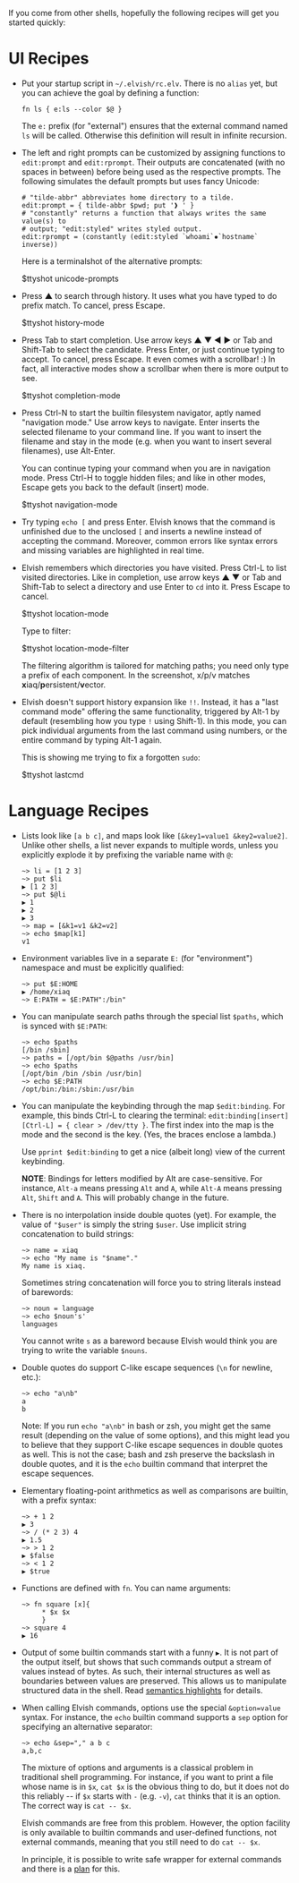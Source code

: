 If you come from other shells, hopefully the following recipes will get you started quickly:

# UI Recipes

*   Put your startup script in `~/.elvish/rc.elv`. There is no `alias` yet,
    but you can achieve the goal by defining a function:

    ```elvish
    fn ls { e:ls --color $@ }
    ```

    The `e:` prefix (for "external") ensures that the external command named
    `ls` will be called. Otherwise this definition will result in infinite
    recursion.

*   The left and right prompts can be customized by assigning functions to
    `edit:prompt` and `edit:rprompt`. Their outputs are concatenated (with no
    spaces in between) before being used as the respective prompts. The
    following simulates the default prompts but uses fancy Unicode:

    ```elvish
    # "tilde-abbr" abbreviates home directory to a tilde.
    edit:prompt = { tilde-abbr $pwd; put '❱ ' }
    # "constantly" returns a function that always writes the same value(s) to
    # output; "edit:styled" writes styled output.
    edit:rprompt = (constantly (edit:styled `whoami`✸`hostname` inverse))
    ```

    Here is a terminalshot of the alternative prompts:

    $ttyshot unicode-prompts

*   Press <span class="key">▲&#xfe0e;</span> to search through history. It
    uses what you have typed to do prefix match. To cancel, press <span
    class="key">Escape</span>.

    $ttyshot history-mode

*   Press <span class="key">Tab</span> to start completion. Use arrow keys
    <span class="key">▲&#xfe0e;</span>
    <span class="key">▼&#xfe0e;</span>
    <span class="key">◀&#xfe0e;</span>
    <span class="key">▶&#xfe0e;</span>
    or <span class="key">Tab</span> and <span class="key">Shift-Tab</span>
    to select the candidate. Press <span class="key">Enter</span>, or just
    continue typing to accept. To cancel, press <span
    class="key">Escape.</span> It even comes with a scrollbar! :) In fact,
    all interactive modes show a scrollbar when there is more output to see.

    $ttyshot completion-mode

*   Press <span class="key">Ctrl-N</span> to start the builtin filesystem
    navigator, aptly named "navigation mode." Use arrow keys to navigate.
    <span class="key">Enter</span> inserts the selected filename to your
    command line. If you want to insert the filename and stay in the mode
    (e.g. when you want to insert several filenames), use <span
    class="key">Alt-Enter</span>.

    You can continue typing your command when you are in navigation mode.
    Press <span class="key">Ctrl-H</span> to toggle hidden files; and like in
    other modes, <span class="key">Escape</span> gets you back to the default
    (insert) mode.

    $ttyshot navigation-mode

*   Try typing `echo [` and press <span class="key">Enter</span>. Elvish knows that the command is unfinished due to the unclosed `[` and inserts a newline instead of accepting the command. Moreover, common errors like syntax errors and missing variables are highlighted in real time.

*   Elvish remembers which directories you have visited. Press <span
    class="key">Ctrl-L</span> to list visited directories. Like in completion,
    use arrow keys
    <span class="key">▲&#xfe0e;</span>
    <span class="key">▼&#xfe0e;</span>
    or <span class="key">Tab</span> and <span class="key">Shift-Tab</span> to
    select a directory and use Enter to `cd` into it. Press <span
    class="key">Escape</span> to cancel.

    $ttyshot location-mode

    Type to filter:

    $ttyshot location-mode-filter

    The filtering algorithm is tailored for matching paths; you need only type
    a prefix of each component. In the screenshot, x/p/v matches
    **x**iaq/**p**ersistent/**v**ector.

*   Elvish doesn't support history expansion like `!!`. Instead, it has a
    "last command mode" offering the same functionality, triggered by <span
    class="key">Alt-1</span> by default (resembling how you type `!` using
    <span class="key">Shift-1</span>). In this mode, you can pick individual
    arguments from the last command using numbers, or the entire command by
    typing <span class="key">Alt-1</span> again.

    This is showing me trying to fix a forgotten `sudo`:

    $ttyshot lastcmd

# Language Recipes

*   Lists look like `[a b c]`, and maps look like `[&key1=value1
    &key2=value2]`. Unlike other shells, a list never expands to multiple
    words, unless you explicitly explode it by prefixing the variable name
    with `@`:

    ```elvish-transcript
    ~> li = [1 2 3]
    ~> put $li
    ▶ [1 2 3]
    ~> put $@li
    ▶ 1
    ▶ 2
    ▶ 3
    ~> map = [&k1=v1 &k2=v2]
    ~> echo $map[k1]
    v1
    ```

*   Environment variables live in a separate `E:` (for "environment") namespace and must be explicitly qualified:

    ```elvish-transcript
    ~> put $E:HOME
    ▶ /home/xiaq
    ~> E:PATH = $E:PATH":/bin"
    ```

*   You can manipulate search paths through the special list `$paths`, which is synced with `$E:PATH`:

    ```elvish-transcript
    ~> echo $paths
    [/bin /sbin]
    ~> paths = [/opt/bin $@paths /usr/bin]
    ~> echo $paths
    [/opt/bin /bin /sbin /usr/bin]
    ~> echo $E:PATH
    /opt/bin:/bin:/sbin:/usr/bin
    ```

*   You can manipulate the keybinding through the map `$edit:binding`. For
    example, this binds <span class="key">Ctrl-L</span> to clearing the
    terminal: `edit:binding[insert][Ctrl-L] = { clear > /dev/tty }`. The first
    index into the map is the mode and the second is the key. (Yes, the braces
    enclose a lambda.)

    Use `pprint $edit:binding` to get a nice (albeit long) view of the current
    keybinding.

    **NOTE**: Bindings for letters modified by Alt are case-sensitive. For
    instance, `Alt-a` means pressing `Alt` and `A`, while `Alt-A` means
    pressing `Alt`, `Shift` and `A`. This will probably change in the future.

*   There is no interpolation inside double quotes (yet). For example, the
    value of `"$user"` is simply the string `$user`. Use implicit string
    concatenation to build strings:

    ```elvish-transcript
    ~> name = xiaq
    ~> echo "My name is "$name"."
    My name is xiaq.
    ```

    Sometimes string concatenation will force you to string literals instead
    of barewords:

    ```elvish-transcript
    ~> noun = language
    ~> echo $noun's'
    languages
    ```

    You cannot write `s` as a bareword because Elvish would think you are
    trying to write the variable `$nouns`.

*   Double quotes do support C-like escape sequences (``\n`` for newline,
    etc.):

    ```elvish-transcript
    ~> echo "a\nb"
    a
    b
    ```

    Note: If you run `echo "a\nb"` in bash or zsh, you might get the same
    result (depending on the value of some options), and this might lead
    you to believe that they support C-like escape sequences in double quotes
    as well. This is not the case; bash and zsh preserve the backslash in
    double quotes, and it is the `echo` builtin command that interpret the
    escape sequences.

*   Elementary floating-point arithmetics as well as comparisons are builtin,
    with a prefix syntax:

    ```elvish-transcript
    ~> + 1 2
    ▶ 3
    ~> / (* 2 3) 4
    ▶ 1.5
    ~> > 1 2
    ▶ $false
    ~> < 1 2
    ▶ $true
    ```

*   Functions are defined with `fn`. You can name arguments:

    ```elvish-transcript
    ~> fn square [x]{
         * $x $x
         }
    ~> square 4
    ▶ 16
    ```

*   Output of some builtin commands start with a funny `▶`. It is not part of
    the output itself, but shows that such commands output a stream of values
    instead of bytes. As such, their internal structures as well as boundaries
    between values are preserved. This allows us to manipulate structured data
    in the shell. Read [semantics
    highlights](/learn/semantics-highlights.html) for details.

*   When calling Elvish commands, options use the special `&option=value`
    syntax. For instance, the `echo` builtin command supports a `sep` option
    for specifying an alternative separator:

    ```elvish-transcript
    ~> echo &sep="," a b c
    a,b,c
    ```

    The mixture of options and arguments is a classical problem in traditional
    shell programming. For instance, if you want to print a file whose name is
    in `$x`, `cat $x` is the obvious thing to do, but it does not do this
    reliably -- if `$x` starts with `-` (e.g. `-v`), `cat` thinks that it is
    an option. The correct way is `cat -- $x`.

    Elvish commands are free from this problem. However, the option facility
    is only available to builtin commands and user-defined functions, not
    external commands, meaning that you still need to do `cat -- $x`.

    In principle, it is possible to write safe wrapper
    for external commands and there is a
    [plan](https://github.com/elves/elvish/issues/371) for this.
